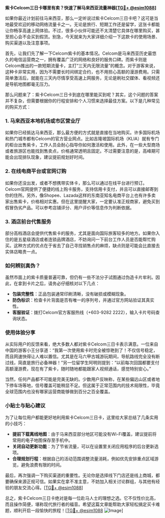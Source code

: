 **紫卡Celcom三日卡哪里有卖？快速了解马来西亚流量神器[[TG💪+ @esim1088](https://t.me/s/esim1088)]**

如果你最近计划前往马来西亚，那么一定听说过紫卡Celcom三日卡吧？这可是当地最受欢迎的移动网络流量卡之一。无论是旅行、短期工作还是留学，这张卡都能让你畅享高速上网体验。不过，很多小伙伴可能还不太清楚它具体在哪里购买，甚至担心会不会买到假货。别急，今天就来为大家详细介绍一下这款卡的使用场景、购买渠道以及注意事项。

首先，让我们先了解一下Celcom紫卡的基本情况。Celcom是马来西亚历史最悠久的电信运营商之一，拥有覆盖广泛的网络和良好的服务口碑。而紫卡则是Celcom推出的一款短期流量卡，主打“三天内无限流量”的概念。对于游客来说，这种卡非常实用，因为不需要长时间绑定合约，也不用担心高额的漫游费用。只需简单激活后，就能在三天内尽情享受高速上网服务，无论是刷社交媒体、看视频还是导航地图都毫无压力。

那么问题来了：紫卡Celcom三日卡到底在哪里能买到呢？其实，这个问题的答案并不复杂，但需要根据你的行程安排和个人习惯来选择最佳方案。以下是几种常见的购买方式：

### 1. 马来西亚本地机场或市区营业厅
如果你已经抵达马来西亚，那么最方便的方式就是直接在当地购买。许多国际机场和热门城市都有Celcom的官方营业网点。比如吉隆坡国际机场（KLIA）就有专门的柜台出售紫卡，工作人员会耐心指导你如何激活和使用。此外，在一些大型商场或者旅游区也能找到售卖点，价格通常透明且固定。不过需要注意的是，高峰期可能会出现排队现象，建议提前规划好时间。

### 2. 在线电商平台或官网订购
如果你还没出发，或者不想携带实体卡，那么可以通过在线平台进行预订。Celcom官网提供了便捷的线上购卡服务，支持信用卡支付，并且可以直接邮寄到你的住所。另外，像Shopee、Lazada这样的东南亚知名电商平台上也有许多卖家出售紫卡，价格相对实惠。但在这里提醒大家，一定要认准正规商家，避免买到假冒伪劣产品。可以参考店铺评分、用户评价等信息作为判断依据。

### 3. 酒店前台代售服务
部分高档酒店会提供代售紫卡的服务，尤其是面向国际旅客较多的地方。如果你入住的是五星级酒店或者连锁品牌酒店，不妨询问一下前台工作人员是否能帮忙购买。这种方式的优点在于省去了自己寻找销售点的麻烦，缺点则是可能会比直接去实体店略贵一点。

### 如何辨别真伪？
虽然市面上的紫卡质量普遍可靠，但仍有一些不法分子试图通过伪造卡片牟利。因此，在拿到卡片之后，请务必仔细核对以下几点：
- **包装完整性**：正品包装通常印刷清晰，没有破损或模糊现象。
- **防伪标识**：检查卡片背面是否有唯一的序列号，并通过官方网站验证其真实性。
- **客服验证**：拨打Celcom官方客服热线（+603-9282 2222），输入卡片号码查询状态。

### 使用体验分享
从实际用户的反馈来看，绝大多数人都对紫卡Celcom三日卡表示满意。一位来自中国的游客小王分享道：“我第一次使用紫卡时完全被惊艳到了！不仅信号稳定，而且网速快得让人难以置信。尤其是在马六甲古城游玩期间，导航路线完全没有断过线，简直是旅行必备神器！”另一位留学生阿明则提到：“以前每次回国都要支付高额漫游费，现在有了紫卡，随时随地都能跟家人视频通话，感觉特别安心。”

当然，任何产品都不可能是完美无缺的。少数用户反映称，在某些偏远山区或者地下停车场等地，信号覆盖可能稍显不足。但这属于正常范围内的技术局限性，毕竟全球范围内也没有哪家运营商能够做到百分之百全覆盖。

### 小贴士与贴心建议
为了让每位用户都能更好地利用紫卡Celcom三日卡，这里给大家总结了几条实用的小技巧：
- **提前下载离线地图**：由于马来西亚部分地区可能没有Wi-Fi覆盖，建议提前将常用的电子地图保存至手机中。
- **关闭自动更新功能**：为了节省流量，可以在设置里关闭应用程序的后台更新选项。
- **合理规划行程**：根据自己的活动范围调整流量消耗，例如优先安排重点区域游览，避免浪费有限的时间。

最后，再次强调一下购买渠道的重要性。无论你是选择线下门店还是线上商城，都要确保来源正规可信。如果实在拿不准主意，不妨加入相关讨论群组，与其他有经验的朋友交流心得。[[TG💪+ @esim1088](https://t.me/s/esim1088)]

总之，紫卡Celcom三日卡绝对是每一位赴马人士的理想之选。它不仅性价比高，而且操作简便，堪称现代旅行者的福音。希望这篇文章能帮助大家轻松搞定买卡难题，顺利开启一段愉快的旅程！[[TG💪+ @esim1088](https://t.me/s/esim1088) ![Image](https://i.postimg.cc/4NQfJmqS/Snipaste-2025-05-13-00-14-12.png)]